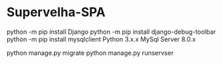 # Supervelha-SPA

python -m pip install Django
python -m pip install django-debug-toolbar
python -m pip install mysqlclient
Python 3.x.x
MySql Server 8.0.x

python manage.py migrate
python manage.py runservser

